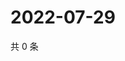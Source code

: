 # 2022-07-29

共 0 条

<!-- BEGIN WEIBO -->
<!-- 最后更新时间 Fri Jul 29 2022 16:20:38 GMT+0800 (China Standard Time) -->

<!-- END WEIBO -->
